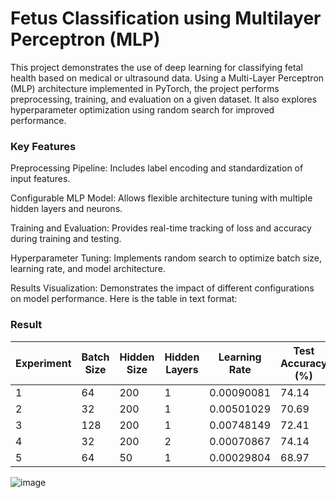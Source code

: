 # Fetus Classification using Multilayer Perceptron (MLP)

This project demonstrates the use of deep learning for classifying fetal health based on medical or ultrasound data. Using a Multi-Layer Perceptron (MLP) architecture implemented in PyTorch, the project performs preprocessing, training, and evaluation on a given dataset. It also explores hyperparameter optimization using random search for improved performance.

### Key Features
Preprocessing Pipeline: Includes label encoding and standardization of input features.

Configurable MLP Model: Allows flexible architecture tuning with multiple hidden layers and neurons.

Training and Evaluation: Provides real-time tracking of loss and accuracy during training and testing.

Hyperparameter Tuning: Implements random search to optimize batch size, learning rate, and model architecture.

Results Visualization: Demonstrates the impact of different configurations on model performance.
Here is the table in text format:

### Result
| **Experiment** | **Batch Size** | **Hidden Size** | **Hidden Layers** | **Learning Rate** | **Test Accuracy (%)** |
|-----------------|---------------|-----------------|-------------------|-------------------|-----------------------|
| 1               | 64            | 200             | 1                 | 0.00090081        | 74.14                 |
| 2               | 32            | 200             | 1                 | 0.00501029        | 70.69                 |
| 3               | 128           | 200             | 1                 | 0.00748149        | 72.41                 |
| 4               | 32            | 200             | 2                 | 0.00070867        | 74.14                 |
| 5               | 64            | 50              | 1                 | 0.00029804        | 68.97                 |


![image](https://github.com/user-attachments/assets/c38d7df1-888c-46c3-838b-6c864023f94e)
